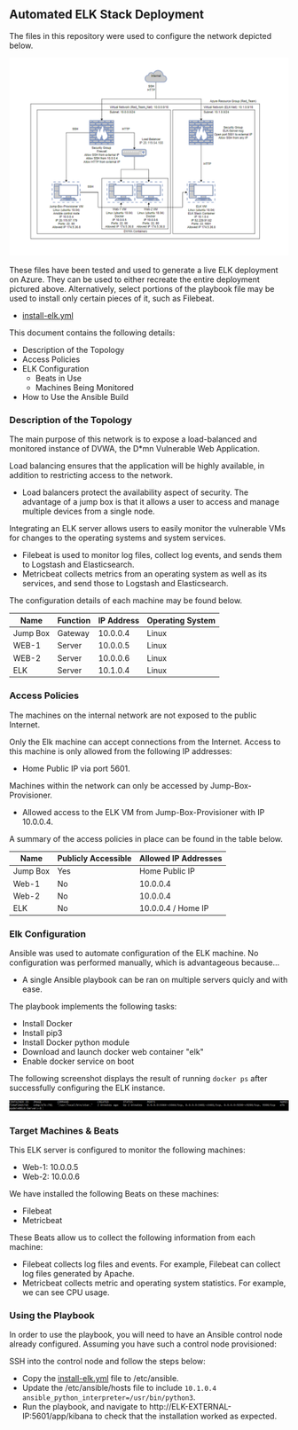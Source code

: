 ## Automated ELK Stack Deployment

The files in this repository were used to configure the network depicted below.

![TODO: Update the path with the name of your diagram](Diagrams/ELK-Network.png)

These files have been tested and used to generate a live ELK deployment on Azure. They can be used to either recreate the entire deployment pictured above. Alternatively, select portions of the playbook file may be used to install only certain pieces of it, such as Filebeat.

  - [install-elk.yml](Ansible/install-elk.yml)

This document contains the following details:
- Description of the Topology
- Access Policies
- ELK Configuration
  - Beats in Use
  - Machines Being Monitored
- How to Use the Ansible Build


### Description of the Topology

The main purpose of this network is to expose a load-balanced and monitored instance of DVWA, the D*mn Vulnerable Web Application.

Load balancing ensures that the application will be highly available, in addition to restricting access to the network.
- Load balancers protect the availability aspect of security. The advantage of a jump box is that it allows a user to access and manage multiple devices from a single node.

Integrating an ELK server allows users to easily monitor the vulnerable VMs for changes to the operating systems and system services.
- Filebeat is used to monitor log files, collect log events, and sends them to Logstash and Elasticsearch. 
- Metricbeat collects metrics from an operating system as well as its services, and send those to Logstash and Elasticsearch.

The configuration details of each machine may be found below.

| Name     | Function | IP Address | Operating System |
|----------|----------|------------|------------------|
| Jump Box | Gateway  | 10.0.0.4   | Linux            |
| WEB-1    | Server   | 10.0.0.5   | Linux            |
| WEB-2    | Server   | 10.0.0.6   | Linux            |
| ELK      | Server   | 10.1.0.4   | Linux            |

### Access Policies

The machines on the internal network are not exposed to the public Internet. 

Only the Elk machine can accept connections from the Internet. Access to this machine is only allowed from the following IP addresses:
- Home Public IP via port 5601.

Machines within the network can only be accessed by Jump-Box-Provisioner.
- Allowed access to the ELK VM from Jump-Box-Provisioner with IP 10.0.0.4.

A summary of the access policies in place can be found in the table below.

| Name     | Publicly Accessible | Allowed IP Addresses |
|----------|---------------------|----------------------|
| Jump Box | Yes                 | Home Public IP       |
|  Web-1   | No                  | 10.0.0.4             |
|  Web-2   | No                  | 10.0.0.4             |
|  ELK     | No                  | 10.0.0.4 / Home IP   |

### Elk Configuration

Ansible was used to automate configuration of the ELK machine. No configuration was performed manually, which is advantageous because...
- A single Ansible playbook can be ran on multiple servers quicly and with ease.

The playbook implements the following tasks:
- Install Docker
- Install pip3
- Install Docker python module
- Download and launch docker web container "elk"
- Enable docker service on boot

The following screenshot displays the result of running `docker ps` after successfully configuring the ELK instance.

![TODO: Update the path with the name of your screenshot of docker ps output](Images/docker_ps.png)

### Target Machines & Beats
This ELK server is configured to monitor the following machines:
- Web-1: 10.0.0.5
- Web-2: 10.0.0.6

We have installed the following Beats on these machines:
- Filebeat 
- Metricbeat

These Beats allow us to collect the following information from each machine:
- Filebeat collects log files and events. For example, Filebeat can collect log files generated by Apache.
- Metricbeat collects metric and operating system statistics. For example, we can see CPU usage.

### Using the Playbook
In order to use the playbook, you will need to have an Ansible control node already configured. Assuming you have such a control node provisioned: 

SSH into the control node and follow the steps below:
- Copy the [install-elk.yml](Ansible/install-elk.yml) file to /etc/ansible.
- Update the /etc/ansible/hosts file to include `10.1.0.4 ansible_python_interpreter=/usr/bin/python3`.
- Run the playbook, and navigate to http://ELK-EXTERNAL-IP:5601/app/kibana to check that the installation worked as expected.
